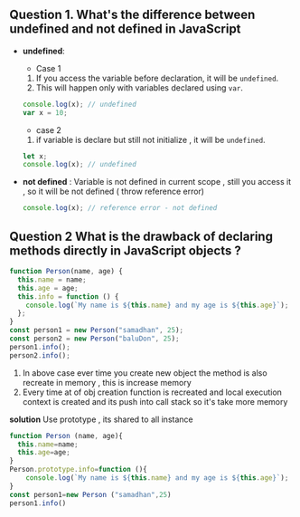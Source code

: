 ## Question 1. What's the difference between undefined and not defined in JavaScript

- **undefined**:

  - Case 1

  1. If you access the variable before declaration, it will be `undefined`.
  2. This will happen only with variables declared using `var`.

  ```javascript
  console.log(x); // undefined
  var x = 10;
  ```

  - case 2

  1.  if variable is declare but still not initialize , it will be `undefined`.

  ```javascript
  let x;
  console.log(x); // undefined
  ```

- **not defined** :
  Variable is not defined in current scope , still you access it , so it will be not defined ( throw reference error)

  ```javascript
  console.log(x); // reference error - not defined
  ```

## Question 2 What is the drawback of declaring methods directly in JavaScript objects ?


```javascript
function Person(name, age) {
  this.name = name;
  this.age = age;
  this.info = function () {
    console.log(`My name is ${this.name} and my age is ${this.age}`);
  };
}
const person1 = new Person("samadhan", 25);
const person2 = new Person("baluDon", 25);
person1.info();
person2.info();
```
1. In above case ever time you  create  new object  the method is also recreate in memory , this is increase memory
2. Every time at of obj creation function is recreated and local execution context is created  and its push into call stack so it's
  take  more memory

 **solution**
Use prototype , its shared to all instance 
```javascript
function Person (name, age){
  this.name=name;
  this.age=age;
}
Person.prototype.info=function (){
    console.log(`My name is ${this.name} and my age is ${this.age}`);
}
const person1=new Person ("samadhan",25)
person1.info()
